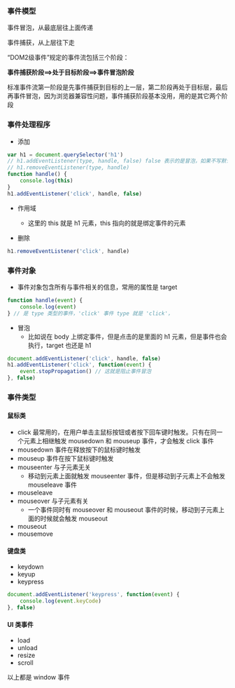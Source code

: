 ### 事件模型

事件冒泡，从最底层往上面传递

事件捕获，从上层往下走

“DOM2级事件”规定的事件流包括三个阶段：

**事件捕获阶段==>处于目标阶段==>事件冒泡阶段**

标准事件流第一阶段是先事件捕获到目标的上一层，第二阶段再处于目标层，最后再事件冒泡，因为浏览器兼容性问题，事件捕获阶段基本没用，用的是其它两个阶段

### 事件处理程序

- 添加

```js
var h1 = document.querySelector('h1')
// h1.addEventListener(type, handle, false) false 表示的是冒泡，如果不写默认就是 false
// h1.removeEventListener(type, handle)
function handle() {
    console.log(this)
}
h1.addEventListener('click', handle, false)
```

- 作用域
  - 这里的 this 就是 h1 元素，this 指向的就是绑定事件的元素


- 删除

```js
h1.removeEventListener('click', handle)
```

### 事件对象

- 事件对象包含所有与事件相关的信息，常用的属性是 target 

```js
function handle(event) {
    console.log(event)
} // 是 type 类型的事件，'click' 事件 type 就是 'click'，
```

- 冒泡
  - 比如说在 body 上绑定事件，但是点击的是里面的 h1 元素，但是事件也会执行，target 也还是 h1

```js
document.addEventListener('click', handle, false)
h1.addEventListener('click', function(event) {
    event.stopPropagation() // 这就是阻止事件冒泡
}, false)
```

### 事件类型

#### 鼠标类

- click 最常用的，在用户单击主鼠标按钮或者按下回车键时触发。只有在同一个元素上相继触发 mousedown 和 mouseup 事件，才会触发 click 事件
- mousedown 事件在释放按下的鼠标键时触发
- mouseup 事件在按下鼠标键时触发
- mouseenter 与子元素无关
  - 移动到元素上面就触发 mouseenter 事件，但是移动到子元素上不会触发 mouseleave 事件
- mouseleave
- mouseover 与子元素有关
  - 一个事件同时有 mouseover 和 mouseout 事件的时候，移动到子元素上面的时候就会触发 mouseout
- mouseout
- mousemove

#### 键盘类

- keydown
- keyup
- keypress 

```js
document.addEventListener('keypress', function(event) {
    console.log(event.keyCode)
}, false)
```

#### UI 类事件

- load
- unload
- resize
- scroll

以上都是 window 事件